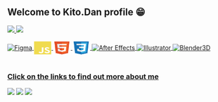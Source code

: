 ## Welcome to Kito.Dan profile 😁

 <div>
   <a href="https://github.com/Kitodan-Dev">
   <img height="180em" src="https://github-readme-stats.vercel.app/api?username=KitodanUxUi&show_icons=true&theme=tokyonight&include_all_commits=true&count_private=true"/>
   <img height="180em" src="https://github-readme-stats.vercel.app/api/top-langs/?username=KitodanUxUi&layout=compact&langs_count=6&theme=tokyonight"/>
</div>
    
<div style="display: inline_block"><br>
  <img align="center" alt="Figma" height="30" width="40" src="https://cdn.jsdelivr.net/gh/devicons/devicon/icons/figma/figma-original.svg">
  <img align="center" alt="Js" height="30" width="40" src="https://raw.githubusercontent.com/devicons/devicon/master/icons/javascript/javascript-plain.svg">
  <img align="center" alt="HTML" height="30" width="40" src="https://raw.githubusercontent.com/devicons/devicon/master/icons/html5/html5-original.svg">
  <img align="center" alt="CSS" height="30" width="40" src="https://raw.githubusercontent.com/devicons/devicon/master/icons/css3/css3-original.svg">
  <img align="center" alt="After Effects" height="30" width="40" src="https://cdn.jsdelivr.net/gh/devicons/devicon/icons/aftereffects/aftereffects-original.svg">
  <img align="center" alt="Illustrator" height="30" width="40" src="https://cdn.jsdelivr.net/gh/devicons/devicon/icons/illustrator/illustrator-plain.svg">
  <img align="center" alt="Blender3D" height="30" width="40" src="https://cdn.jsdelivr.net/gh/devicons/devicon/icons/blender/blender-original.svg">
</div>

<br>
 
### Click on the links to find out more about me
 
<div> 
 <a href="https://www.linkedin.com/in/kitodan/" target="_blank"><img src="https://img.shields.io/badge/-Linkedin-0057FF?style=for-the-badge&logo=linkedin&logoColor=white" target="_blank"></a>
 <a href="https://www.instagram.com/kito.dan/" target="_blank"><img src="https://img.shields.io/badge/-Instagram-%23E4405F?style=for-the-badge&logo=instagram&logoColor=white" target="_blank"></a>
 <a href="https://www.behance.net/kitodan" target="_blank"><img src="https://img.shields.io/badge/-Behance-0057FF?style=for-the-badge&logo=behance&logoColor=white" target="_blank"></a>
</div>

